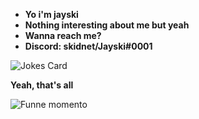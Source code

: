 - **Yo i'm jayski**
- **Nothing interesting about me but yeah**
- **Wanna reach me?**
- **Discord: skidnet/Jayski#0001**
<!-- Markdown -->

![Jokes Card](https://readme-jokes.vercel.app/api)
<!---
JayskiKekw/JayskiKekw is a ✨ special ✨ repository because its `README.md` (this file) appears on your GitHub profile.
You can click the Preview link to take a look at your changes.
--->

**Yeah, that's all**



![Funne momento](https://cdn.discordapp.com/attachments/1118642254437953606/1123884084746264597/nitrogift.png)


